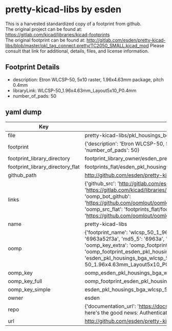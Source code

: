 # pretty-kicad-libs by esden  
This is a harvested standardized copy of a footprint from github.  
The original project can be found at:  
https://gitlab.com/kicad/libraries/kicad-footprints  
The original footprint can be found at:
http://gitlab.com/esden/pretty-kicad-libs/blob/master/pkl_tag_connect.pretty/TC2050_SMALL.kicad_mod
Please consult that link for additional, details, files, and license information.  
## Footprint Details
* description: Etron WLCSP-50, 5x10 raster, 1.96x4.63mm package, pitch 0.4mm  
* libraryLink: WLCSP-50_1.96x4.63mm_Layout5x10_P0.4mm  
* number_of_pads: 50  
## yaml dump  
| Key | Value |  
| --- | --- |  
| file | pretty-kicad-libs/pkl_housings_bga.pretty/WLCSP-50_1.96x4.63mm_Layout5x10_P0.4mm.kicad_mod |  
| footprint | {'description': 'Etron WLCSP-50, 5x10 raster, 1.96x4.63mm package, pitch 0.4mm', 'libraryLink': 'WLCSP-50_1.96x4.63mm_Layout5x10_P0.4mm', 'number_of_pads': 50} |  
| footprint_library_directory | footprint_library_owner/esden_pretty-kicad-libs |  
| footprint_library_directory_flat | footprints_flat/esden_pkl_housings_bga_wlcsp_50_1_96x4_63mm_layout5x10_p0_4mm/working |  
| github_path | http://github.com/esden/pretty-kicad-libs/blob/master/pkl_housings_bga.pretty/WLCSP-50_1.96x4.63mm_Layout5x10_P0.4mm.kicad_mod |  
| links | {'github_src': 'http://gitlab.com/esden/pretty-kicad-libs/blob/master/pkl_tag_connect.pretty/TC2050_SMALL.kicad_mod', 'github_src_repo': 'https://gitlab.com/kicad/libraries/kicad-footprints', 'oomp_bot': 'footprints/esden_pkl_housings_bga_wlcsp_50_1_96x4_63mm_layout5x10_p0_4mm/working', 'oomp_bot_github': 'https://github.com/oomlout/oomlout_oomp_footprint_bot/tree/main/footprints/esden_pkl_housings_bga_wlcsp_50_1_96x4_63mm_layout5x10_p0_4mm/working', 'oomp_src_flat': 'footprints_flat/footprints_flat/esden_pkl_housings_bga_wlcsp_50_1_96x4_63mm_layout5x10_p0_4mm/working', 'oomp_src_flat_github': 'https://github.com/oomlout/oomlout_oomp_footprint_src/tree/main/footprints_flat/esden_pkl_housings_bga_wlcsp_50_1_96x4_63mm_layout5x10_p0_4mm/working'} |  
| name | pretty-kicad-libs |  
| oomp | {'footprint_name': 'wlcsp_50_1_96x4_63mm_layout5x10_p0_4mm', 'library_name': 'pkl_housings_bga', 'md5': '6963a52f3a6d64ecda98142ad62793ef', 'md5_10': '6963a52f3a', 'md5_5': '6963a', 'md5_6': '6963a5', 'oomp_key': 'oomp_esden_pkl_housings_bga_wlcsp_50_1_96x4_63mm_layout5x10_p0_4mm', 'oomp_key_extra': 'oomp_footprint_esden_pkl_housings_bga_wlcsp_50_1_96x4_63mm_layout5x10_p0_4mm', 'oomp_key_full': 'oomp_footprint_esden_pkl_housings_bga_wlcsp_50_1_96x4_63mm_layout5x10_p0_4mm_6963a5', 'oomp_key_simple': 'esden_pkl_housings_bga_wlcsp_50_1_96x4_63mm_layout5x10_p0_4mm', 'original_filename': 'pretty-kicad-libs/pkl_housings_bga.pretty/WLCSP-50_1.96x4.63mm_Layout5x10_P0.4mm.kicad_mod', 'owner_name': 'esden'} |  
| oomp_key | oomp_esden_pkl_housings_bga_wlcsp_50_1_96x4_63mm_layout5x10_p0_4mm |  
| oomp_key_full | oomp_footprint_esden_pkl_housings_bga_wlcsp_50_1_96x4_63mm_layout5x10_p0_4mm |  
| oomp_key_simple | esden_pkl_housings_bga_wlcsp_50_1_96x4_63mm_layout5x10_p0_4mm |  
| owner | esden |  
| repo | {'documentation_url': 'https://docs.github.com/rest/overview/resources-in-the-rest-api#rate-limiting', 'message': "API rate limit exceeded for 84.66.173.59. (But here's the good news: Authenticated requests get a higher rate limit. Check out the documentation for more details.)"} |  
| url | http://github.com/esden/pretty-kicad-libs |  

